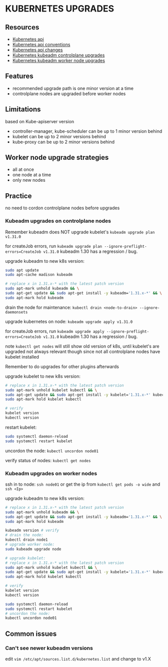 # KUBERNETES UPGRADES

## Resources

- [Kubernetes api](https://kubernetes.io/docs/concepts/overview/kubernetes-api/)
- [Kubernetes api conventions](https://github.com/kubernetes/community/blob/master/contributors/devel/sig-architecture/api-conventions.md)
- [Kubernetes api changes](https://github.com/kubernetes/community/blob/master/contributors/devel/sig-architecture/api_changes.md)
- [Kubernetes kubeadm controlplane upgrades](https://kubernetes.io/docs/tasks/administer-cluster/kubeadm/kubeadm-upgrade/)
- [Kubernetes kubeadm worker node upgrades](https://kubernetes.io/docs/tasks/administer-cluster/kubeadm/upgrading-linux-nodes/)

## Features

- recommended upgrade path is one minor version at a time
- controlplane nodes are upgraded before worker nodes

## Limitations
based on Kube-apiserver version

- controller-manager, kube-scheduler can be up to 1 minor version behind
- kubelet can be up to 2 minor versions behind
- kube-proxy can be up to 2 minor versions behind

## Worker node upgrade strategies

- all at once
- one node at a time
- only new nodes

## Practice
no need to cordon controlplane nodes before upgrades

### Kubeadm upgrades on controlplane nodes
Remember kubeadm does NOT upgrade kubelet's
`kubeadm upgrade plan v1.31.0`

for createJob errors, run `kubeadm upgrade plan --ignore-preflight-errors=CreateJob v1.31.0`
kubeadm 1.30 has a regression / bug.

upgrade kubeadm to new k8s version:
```sh
sudo apt update
sudo apt-cache madison kubeadm

# replace x in 1.31.x-* with the latest patch version
sudo apt-mark unhold kubeadm && \
sudo apt-get update && sudo apt-get install -y kubeadm='1.31.x-*' && \
sudo apt-mark hold kubeadm
```

drain the node for maintenance:
`kubectl drain <node-to-drain> --ignore-daemonsets`

upgrade kubernetes on node:
`kubeadm upgrade apply v1.31.0`

for createJob errors, run `kubeadm upgrade apply --ignore-preflight-errors=CreateJob v1.31.0`
kubeadm 1.30 has a regression / bug.

note `kubectl get nodes` will still show old version of k8s, until kubelet's are upgraded
not always relevant though since not all controlplane nodes have kubelet installed

Remember to do upgrades for other plugins afterwards

upgrade kubelet to new k8s version:

```sh
# replace x in 1.31.x-* with the latest patch version
sudo apt-mark unhold kubelet kubectl && \
sudo apt-get update && sudo apt-get install -y kubelet='1.31.x-*' kubectl='1.31.x-*' && \
sudo apt-mark hold kubelet kubectl

# verify
kubelet version
kubectl version
```

restart kubelet:

```sh
sudo systemctl daemon-reload
sudo systemctl restart kubelet
```

uncordon the node: `kubectl uncordon node01`

verify status of nodes:
`kubectl get nodes`

### Kubeadm upgrades on worker nodes
ssh in to node:
`ssh node01` or get the ip from `kubectl get pods -o wide` and `ssh <Ip>`

upgrade kubeadm to new k8s version:
```sh
# replace x in 1.31.x-* with the latest patch version
sudo apt-mark unhold kubeadm && \
sudo apt-get update && sudo apt-get install -y kubeadm='1.31.x-*' && \
sudo apt-mark hold kubeadm

kubeadm version # verify
# drain the node: 
kubectl drain node1
# upgrade worker node:
sudo kubeadm upgrade node
```

```sh
# upgrade kubelet:
# replace x in 1.31.x-* with the latest patch version
sudo apt-mark unhold kubelet kubectl && \
sudo apt-get update && sudo apt-get install -y kubelet='1.31.x-*' kubectl='1.31.x-*' && \
sudo apt-mark hold kubelet kubectl

# verify
kubelet version
kubectl version

sudo systemctl daemon-reload
sudo systemctl restart kubelet
# uncordon the node: 
kubectl uncordon node01
```

## Common issues

### Can't see newer kubeadm versions

edit `vim /etc/apt/sources.list.d/kubernetes.list` and change to v1.X